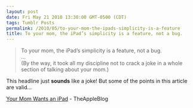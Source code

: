 ```yaml
---
layout: post
date: Fri May 21 2010 13:30:00 GMT-0500 (CDT)
tags: Tumblr Posts
permalink: /2010/05/to-your-mom-the-ipads-simplicity-is-a-feature
title: To your mom, the iPad’s simplicity is a feature, not a bug.
---
```


> To your mom, the iPad’s simplicity is a feature, not a bug.  
> …  
> (By the way, it took all my discipline not to crack a joke in a whole section of talking about your mom.)

This headline just **sounds** like a joke! But some of the points in this article are valid…

[Your Mom Wants an iPad](http://theappleblog.com/2010/05/21/your-mom-wants-an-ipad/?utm_source=feedburner&utm_medium=feed&utm_campaign=Feed%3A+TheAppleBlog+%28TheAppleBlog%29&utm_content=Google+Reader) - TheAppleBlog
